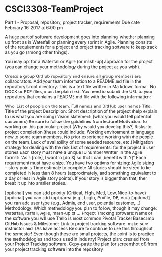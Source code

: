 # CSCI3308-TeamProject

Part 1 - Proposal, repository, project tracker, requirements
Due date
February 16, 2017 at 6:00 pm

A huge part of software development goes into planning, whether planning up front as in Waterfall or planning every sprint in Agile. Planning consists of the requirements for a project and project tracking software to keep track as you go (among other things).

You may opt for a Waterfall or Agile (or mash-up) approach for the project (you can change your methodology during the project as you wish).

Create a group GitHub repository and ensure all group members are collaborators.
Add your team information to a README.md file in the repository’s root directory. This is a text file written in Markdown format. No DOCX or PDF files, must be plain text.
You need to submit the URL to your repository that contains a README.md file with the following information:

Who: List of people on the team: Full names and GitHub user names
Title: Title of the project
Description: Short description of the project (help explain to us what you are doing)
Vision statement: (what you would tell potential customers) Be sure to follow the guidelines from lecture!
Motivation: for working on this particular project (Why would you develop this?)
Risks: to project completion (these could include:
Working environment or language new to some team members,
No prior experience working with the people on the team,
Lack of availability of some needed resource, etc.)
Mitigation strategy for dealing with the risk
List of requirements: for the project
6 user stories
Each story must have a unique ID number
Written in the Agile format: “As a [role], I want to [do X] so that I can [benefit with Y]”
Each requirement must have a size. You have two options for sizing:
Agile sizing – story points
Time estimate to complete
All stories should be sized to be completed in less than 8 hours (approximately, and something equivalent to a day or less in Agile story points). If your story is bigger than that, then break it up into smaller stories.

[optional] you can add priority (Critical, High, Med, Low, Nice-to-have)
[optional] you can add topic/area (e.g., Login, Profile, DB, etc.)
[optional] you can add user type (e.g., Admin, end user, potential customer,…)
Methodology: Which methodology you plan to follow, though it may change: Waterfall, iterfall, Agile, mash-up of …
Project Tracking software:
Name of the software you will use
Trello is most common
Pivotal Tracker
Basecamp
GitHub Issues & Milestones
Link to project tracking software: make sure instructor and TAs have access
Be sure to continue to use this throughout the semester! Even though these are small projects, the point is to practice the methodologies and tools used in industry!
Project plan: created from your Project Tracking software. Copy-paste the plan (or screenshot of) from your project tracking software into the repository.
